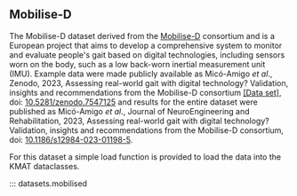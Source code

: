 ## Mobilise-D

The Mobilise-D dataset derived from the [Mobilise-D](https://mobilise-d.eu/) consortium and is a European project that aims to develop a comprehensive system to monitor and evaluate people's gait based on digital technologies, including sensors worn on the body, such as a low back-worn inertial measurement unit (IMU). Example data were made publicly available as Micó-Amigo *et al*., Zenodo, 2023, Assessing real-world gait with digital technology? Validation, insights and recommendations from the Mobilise-D consortium [[Data set]](https://zenodo.org/records/7547125), doi: [10.5281/zenodo.7547125](https://doi.org/10.5281/zenodo.7547125) and results for the entire dataset were published as Micó-Amigo *et al*., Journal of NeuroEngineering and Rehabilitation, 2023, Assessing real-world gait with digital technology? Validation, insights and recommendations from the Mobilise-D consortium, doi: [10.1186/s12984-023-01198-5](https://doi.org/10.1186/s12984-023-01198-5).

For this dataset a simple load function is provided to load the data into the KMAT dataclasses.

::: datasets.mobilised
